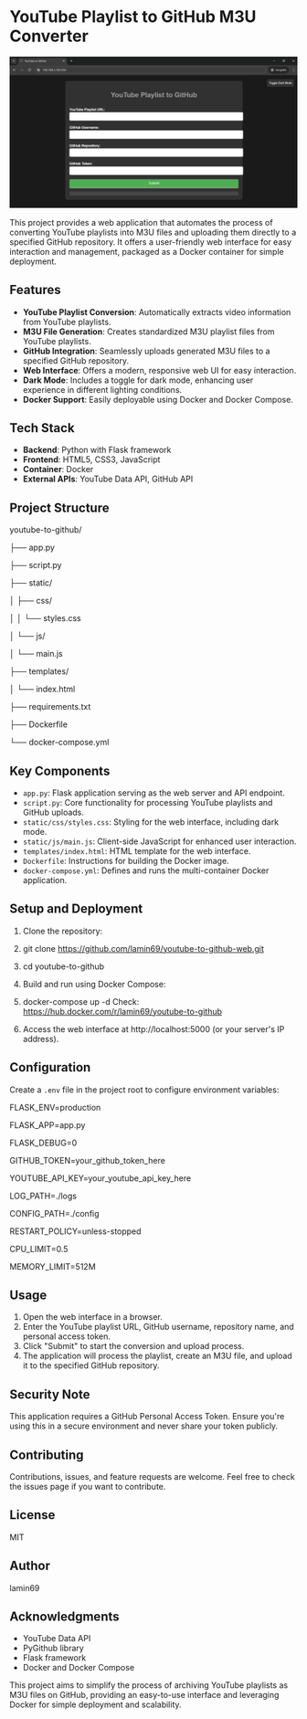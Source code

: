 # YouTube Playlist to GitHub M3U Converter
![YouTube to GitHub Web Interface](web_interface.png)

This project provides a web application that automates the process of converting YouTube playlists into M3U files and uploading them directly to a specified GitHub repository. It offers a user-friendly web interface for easy interaction and management, packaged as a Docker container for simple deployment.

## Features

- **YouTube Playlist Conversion**: Automatically extracts video information from YouTube playlists.
- **M3U File Generation**: Creates standardized M3U playlist files from YouTube playlists.
- **GitHub Integration**: Seamlessly uploads generated M3U files to a specified GitHub repository.
- **Web Interface**: Offers a modern, responsive web UI for easy interaction.
- **Dark Mode**: Includes a toggle for dark mode, enhancing user experience in different lighting conditions.
- **Docker Support**: Easily deployable using Docker and Docker Compose.

## Tech Stack

- **Backend**: Python with Flask framework
- **Frontend**: HTML5, CSS3, JavaScript
- **Container**: Docker
- **External APIs**: YouTube Data API, GitHub API

## Project Structure
youtube-to-github/

├── app.py

├── script.py

├── static/

│ ├── css/

│ │ └── styles.css

│ └── js/

│ └── main.js

├── templates/

│ └── index.html

├── requirements.txt

├── Dockerfile

└── docker-compose.yml

## Key Components

- `app.py`: Flask application serving as the web server and API endpoint.
- `script.py`: Core functionality for processing YouTube playlists and GitHub uploads.
- `static/css/styles.css`: Styling for the web interface, including dark mode.
- `static/js/main.js`: Client-side JavaScript for enhanced user interaction.
- `templates/index.html`: HTML template for the web interface.
- `Dockerfile`: Instructions for building the Docker image.
- `docker-compose.yml`: Defines and runs the multi-container Docker application.

## Setup and Deployment

1. Clone the repository:
2. git clone https://github.com/lamin69/youtube-to-github-web.git
 
3. cd youtube-to-github
  
4. Build and run using Docker Compose:

5. docker-compose up -d
Check: https://hub.docker.com/r/lamin69/youtube-to-github

3. Access the web interface at http://localhost:5000 (or your server's IP address).

## Configuration

Create a `.env` file in the project root to configure environment variables:

FLASK_ENV=production

FLASK_APP=app.py

FLASK_DEBUG=0

GITHUB_TOKEN=your_github_token_here

YOUTUBE_API_KEY=your_youtube_api_key_here

LOG_PATH=./logs

CONFIG_PATH=./config

RESTART_POLICY=unless-stopped

CPU_LIMIT=0.5

MEMORY_LIMIT=512M

## Usage

1. Open the web interface in a browser.
2. Enter the YouTube playlist URL, GitHub username, repository name, and personal access token.
3. Click "Submit" to start the conversion and upload process.
4. The application will process the playlist, create an M3U file, and upload it to the specified GitHub repository.

## Security Note

This application requires a GitHub Personal Access Token. Ensure you're using this in a secure environment and never share your token publicly.

## Contributing

Contributions, issues, and feature requests are welcome. Feel free to check the issues page if you want to contribute.

## License

MIT

## Author

lamin69

## Acknowledgments

- YouTube Data API
- PyGithub library
- Flask framework
- Docker and Docker Compose

This project aims to simplify the process of archiving YouTube playlists as M3U files on GitHub, providing an easy-to-use interface and leveraging Docker for simple deployment and scalability.
